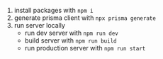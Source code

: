 1. install packages with `npm i`
2. generate prisma client with `npx prisma generate`
3. run server locally
    - run dev server with `npm run dev`
    - build server with `npm run build`
    - run production server with `npm run start`
